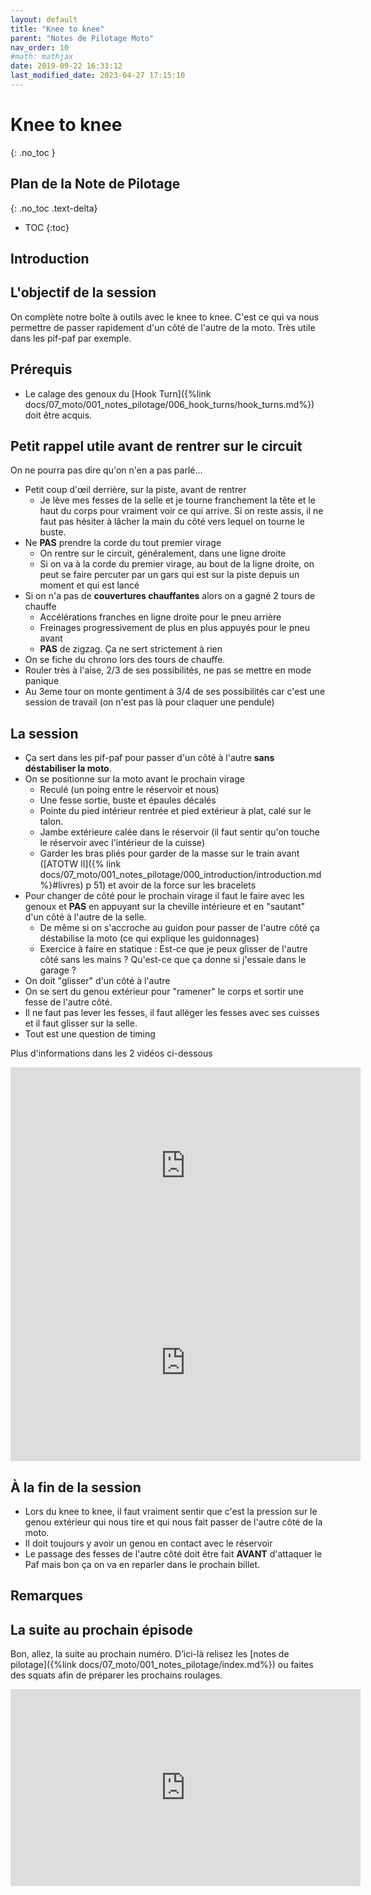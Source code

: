 ```yaml
---
layout: default
title: "Knee to knee"
parent: "Notes de Pilotage Moto"
nav_order: 10
#math: mathjax
date: 2019-09-22 16:33:12
last_modified_date: 2023-04-27 17:15:10
---
```



# Knee to knee
{: .no_toc }

## Plan de la Note de Pilotage
{: .no_toc .text-delta}
- TOC
{:toc}



<!-- ###################################################################### -->
<!-- ###################################################################### -->
## Introduction



<!-- ###################################################################### -->
<!-- ###################################################################### -->
## L'objectif de la session

On complète notre boîte à outils avec le knee to knee. C'est ce qui va nous permettre de passer rapidement d'un côté de l'autre de la moto. Très utile dans les pif-paf par exemple.










<!-- ###################################################################### -->
<!-- ###################################################################### -->
## Prérequis
* Le calage des genoux du [Hook Turn]({%link docs/07_moto/001_notes_pilotage/006_hook_turns/hook_turns.md%}) doit être acquis.









<!-- ###################################################################### -->
<!-- ###################################################################### -->
## Petit rappel utile avant de rentrer sur le circuit

On ne pourra pas dire qu'on n'en a pas parlé...

* Petit coup d'œil derrière, sur la piste, avant de rentrer
    * Je lève mes fesses de la selle et je tourne franchement la tête et le haut du corps pour vraiment voir ce qui arrive. Si on reste assis, il ne faut pas hésiter à lâcher la main du côté vers lequel on tourne le buste.
* Ne **PAS** prendre la corde du tout premier virage
    * On rentre sur le circuit, généralement, dans une ligne droite
    * Si on va à la corde du premier virage, au bout de la ligne droite, on peut se faire percuter par un gars qui est sur la piste depuis un moment et qui est lancé
* Si on n'a pas de **couvertures chauffantes** alors on a gagné 2 tours de chauffe
    * Accélérations franches en ligne droite pour le pneu arrière
    * Freinages progressivement de plus en plus appuyés pour le pneu avant
    * **PAS** de zigzag. Ça ne sert strictement à rien
* On se fiche du chrono lors des tours de chauffe.
* Rouler très à l'aise, 2/3 de ses possibilités, ne pas se mettre en mode panique
* Au 3eme tour on monte gentiment à 3/4 de ses possibilités car c'est une session de travail (on n'est pas là pour claquer une pendule)









<!-- ###################################################################### -->
<!-- ###################################################################### -->
## La session

* Ça sert dans les pif-paf pour passer d'un côté à l'autre **sans déstabiliser la moto**.
* On se positionne sur la moto avant le prochain virage
  + Reculé (un poing entre le réservoir et nous)
  + Une fesse sortie, buste et épaules décalés
  + Pointe du pied intérieur rentrée et pied extérieur à plat, calé sur le talon.
  + Jambe extérieure calée dans le réservoir (il faut sentir qu'on touche le réservoir avec l'intérieur de la cuisse)
  + Garder les bras pliés pour garder de la masse sur le train avant ([ATOTW II]({% link docs/07_moto/001_notes_pilotage/000_introduction/introduction.md%}#livres) p 51) et avoir de la force sur les bracelets
* Pour changer de côté pour le prochain virage il faut le faire avec les genoux et **PAS** en appuyant sur la cheville intérieure et en "sautant" d'un côté à l'autre de la selle.
  + De même si on s'accroche au guidon pour passer de l'autre côté ça déstabilise la moto (ce qui explique les guidonnages)
  + Exercice à faire en statique : Est-ce que je peux glisser de l'autre côté sans les mains ? Qu'est-ce que ça donne si j'essaie dans le garage ?
* On doit "glisser" d'un côté à l'autre
* On se sert du genou extérieur pour "ramener" le corps et sortir une fesse de l'autre côté.
* Il ne faut pas lever les fesses, il faut alléger les fesses avec ses cuisses et il faut glisser sur la selle.
* Tout est une question de timing

Plus d'informations dans les 2 vidéos ci-dessous

<!-- https://youtu.be/t3dA1x8c0F4?t=694 -->
<div align="center">
<iframe width="560" height="315" src="https://www.youtube.com/embed/t3dA1x8c0F4?si=Gm6S_3OizGJN9m6S&amp;start=694" title="YouTube video player" frameborder="0" allow="accelerometer; autoplay; clipboard-write; encrypted-media; gyroscope; picture-in-picture; web-share" referrerpolicy="strict-origin-when-cross-origin" allowfullscreen></iframe>
</div>



<!-- https://youtu.be/_UWI-hvQ-6U?t=132 -->
<div align="center">
<iframe width="560" height="315" src="https://www.youtube.com/embed/_UWI-hvQ-6U?si=DXoQnLzsD6f61hQd&amp;start=132" title="YouTube video player" frameborder="0" allow="accelerometer; autoplay; clipboard-write; encrypted-media; gyroscope; picture-in-picture; web-share" referrerpolicy="strict-origin-when-cross-origin" allowfullscreen></iframe>
</div>











<!-- ###################################################################### -->
<!-- ###################################################################### -->
## À la fin de la session

* Lors du knee to knee, il faut vraiment sentir que c'est la pression sur le genou extérieur qui nous tire et qui nous fait passer de l'autre côté de la moto.
* Il doit toujours y avoir un genou en contact avec le réservoir
* Le passage des fesses de l'autre côté doit être fait **AVANT** d'attaquer le Paf mais bon ça on va en reparler dans le prochain billet.











<!-- ###################################################################### -->
<!-- ###################################################################### -->
## Remarques








<!-- ###################################################################### -->
<!-- ###################################################################### -->
## La suite au prochain épisode

Bon, allez, la suite au prochain numéro. D’ici-là relisez les [notes de pilotage]({%link docs/07_moto/001_notes_pilotage/index.md%}) ou faites des squats afin de préparer les prochains roulages.

<div align="center">
<iframe width="560" height="315" src="https://www.youtube.com/embed/TIhtpItTuxc?si=qL84DxP-ejd_Yi4-&amp;start=53" title="YouTube video player" frameborder="0" allow="accelerometer; autoplay; clipboard-write; encrypted-media; gyroscope; picture-in-picture; web-share" referrerpolicy="strict-origin-when-cross-origin" allowfullscreen></iframe>
</div>
